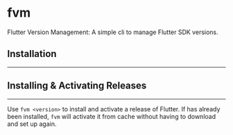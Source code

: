 # fvm
Flutter Version Management: A simple cli to manage Flutter SDK versions.

## Installation
___

## Installing & Activating Releases
___
Use `fvm <version>` to install and activate a release of Flutter. If <version> has already been installed, `fvm` will activate it from cache without having to download and set up again.
